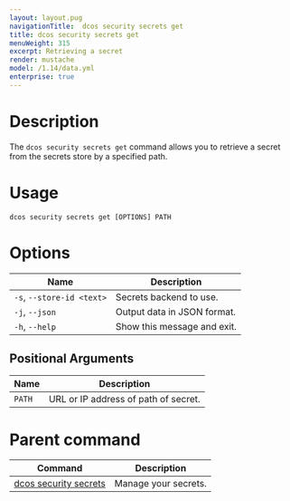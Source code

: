 ```yaml
---
layout: layout.pug
navigationTitle:  dcos security secrets get
title: dcos security secrets get
menuWeight: 315
excerpt: Retrieving a secret
render: mustache
model: /1.14/data.yml
enterprise: true
---
```


# Description

The `dcos security secrets get` command allows you to retrieve a secret from the secrets store by a specified path.

# Usage

```
dcos security secrets get [OPTIONS] PATH
```

# Options

| Name |  Description |
|------------------|----------------------|
|`-s`, `--store-id <text>` | Secrets backend to use.|
|`-j`, `--json`       |    Output data in JSON format.|
|  `-h`, `--help`        |   Show this message and exit. |

## Positional Arguments

| Name |  Description |
|---------|-------------|
| `PATH` | URL or IP address of path of secret. |

# Parent command

| Command | Description |
|---------|-------------|
| [dcos security secrets](/mesosphere/dcos/1.14/cli/command-reference/dcos-security/dcos-security-secrets/) |  Manage your secrets. |
